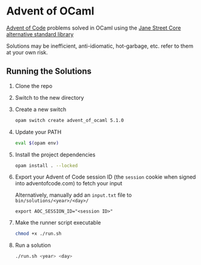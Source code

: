 # Advent of OCaml

[Advent of Code](https://adventofcode.com/) problems solved in OCaml using the [Jane Street Core alternative standard library](https://opensource.janestreet.com/core/)

Solutions may be inefficient, anti-idiomatic, hot-garbage, etc. refer to them at your own risk.

## Running the Solutions

1. Clone the repo
2. Switch to the new directory
3. Create a new switch 
    ```bash
    opam switch create advent_of_ocaml 5.1.0
    ```
4. Update your PATH
    ```bash
    eval $(opam env)
    ```
5. Install the project dependencies
    ```bash
    opam install . --locked
    ```
7. Export your Advent of Code session ID (the `session` cookie when signed into adventofcode.com) to fetch your input 

    Alternatively, manually add an `input.txt` file to `bin/solutions/<year>/<day>/`
    ```
    export AOC_SESSION_ID="<session ID>"
7. Make the runner script executable
    ```bash
    chmod +x ./run.sh
    ```
8. Run a solution
    ```bash
    ./run.sh <year> <day>
    ```